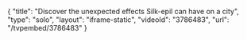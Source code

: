 {
    "title": "Discover the unexpected effects Silk-epil can have on a city",
    "type": "solo",
    "layout": "iframe-static",
    "videoId": "3786483",
    "url": "\/tvpembed\/3786483"
}